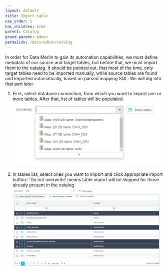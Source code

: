 ```yaml
---
layout: default
title: Import table
nav_order: 1
has_children: true
parent: Catalog
grand_parent: Admin
permalink: /docs/admin/catalog
---
```


In order for Data Merlin to gain its automation capabilities, we must define metadata of our source and target tables, but before that, we must import them to the catalog. It should be pointed out, that most of the time, only target tables need to be imported manually, while source tables are found and imported automatically, based on parsed mapping SQL. We will dig into that part later.

1.	First, select database connection, from which you want to import one or more tables. After that, list of tables will be populated.
![](../../../snapshots/import_table_1.png)

2.	In tables list, select ones you want to import and click appropriate import button- 'Do not overwrite' means table import will be skipped for those already present in the catalog.
![](../../../snapshots/import_table_2.png)
